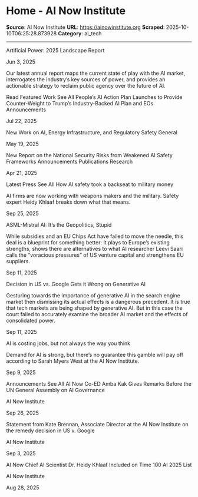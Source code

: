 # Home - AI Now Institute

**Source**: AI Now Institute
**URL**: https://ainowinstitute.org
**Scraped**: 2025-10-10T06:25:28.873928
**Category**: ai_tech

---

Artificial Power: 2025 Landscape Report

Jun 3, 2025

Our latest annual report maps the current state of play with the AI market, interrogates the industry’s key sources of power, and provides an actionable strategy to reclaim public agency over the future of AI.

Read
Featured Work
See All
People’s AI Action Plan Launches to Provide Counter-Weight to Trump’s Industry-Backed AI Plan and EOs
Announcements

Jul 22, 2025

New Work on AI, Energy Infrastructure, and Regulatory Safety
General

May 19, 2025

New Report on the National Security Risks from Weakened AI Safety Frameworks
Announcements
Publications
Research

Apr 21, 2025

Latest Press
See All
How AI safety took a backseat to military money

AI firms are now working with weapons makers and the military. Safety expert Heidy Khlaaf breaks down what that means.

Sep 25, 2025

ASML-Mistral AI: It’s the Geopolitics, Stupid

While subsidies and an EU Chips Act have failed to move the needle, this deal is a blueprint for something better: It plays to Europe’s existing strengths, shows there are alternatives to what AI researcher Leevi Saari calls the “voracious pressures” of US venture capital and strengthens EU suppliers.

Sep 11, 2025

Decision in US vs. Google Gets it Wrong on Generative AI

Gesturing towards the importance of generative AI in the search engine market then dismissing its actual effects is a dangerous precedent. It is true that tech markets are being shaped by generative AI. But in this case the court failed to accurately examine the broader AI market and the effects of consolidated power.

Sep 11, 2025

AI is costing jobs, but not always the way you think

Demand for AI is strong, but there’s no guarantee this gamble will pay off according to Sarah Myers West at the AI Now Institute.

Sep 9, 2025

Announcements
See All
AI Now Co-ED Amba Kak Gives Remarks Before the UN General Assembly on AI Governance

AI Now Institute

Sep 26, 2025

Statement from Kate Brennan, Associate Director at the AI Now Institute on the remedy decision in US v. Google

AI Now Institute

Sep 3, 2025

AI Now Chief AI Scientist Dr. Heidy Khlaaf Included on Time 100 AI 2025 List

AI Now Institute

Aug 28, 2025
